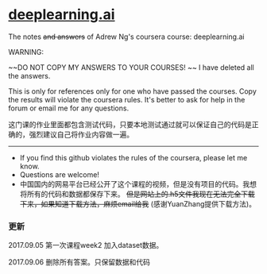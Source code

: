 # [deeplearning.ai](https://www.deeplearning.ai/)


The notes ~~and answers~~ of Adrew Ng's coursera course: deeplearning.ai


WARNING: 

~~DO NOT COPY MY ANSWERS TO YOUR COURSES! ~~ I have deleted all the answers.

This is only for references only for one who have passed the courses. Copy the results will violate the coursera rules. It's better to ask for help in the forum or email me for any questions.  

这门课的作业里面都包含测试代码，只要本地测试通过就可以保证自己的代码是正确的，强烈建议自己将作业内容做一遍。

---
* If you find this github violates the rules of the coursera, please let me know. 
* Questions are welcome!
* 中国国内的网易平台已经公开了这个课程的视频，但是没有项目的代码。我想将所有的代码和数据都保存下来。 ~~但是网站上的.h5文件我现在无法完全下载下来，如果知道下载方法，麻烦email给我~~ (感谢YuanZhang提供下载方法)。

### 更新
2017.09.05  第一次课程week2 加入dataset数据。	

2017.09.06  删除所有答案。只保留数据和代码